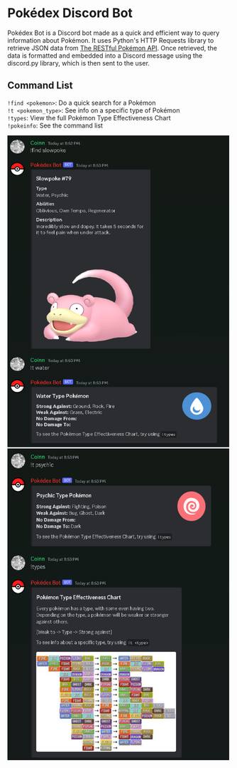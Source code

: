 # Pokédex Discord Bot
Pokédex Bot is a Discord bot made as a quick and efficient way to query information about Pokémon. It uses Python's HTTP Requests library to retrieve JSON data from [The RESTful Pokémon API](https://pokeapi.co/). Once retrieved, the data is formatted and embedded into a Discord message using the discord.py library, which is then sent to the user.

## Command List

`!find <pokemon>`: Do a quick search for a Pokémon <br>
`!t <pokemon_type>`: See info on a specific type of Pokémon <br>
`!types`: View the full Pokémon Type Effectiveness Chart <br>
`!pokeinfo`: See the command list

<a href="url"><img src="https://github.com/bmcghee98/pokedex_bot/blob/master/screenshots/Screenshot_5.png" height="700" width="500" ></a>
<a href="url"><img src="https://github.com/bmcghee98/pokedex_bot/blob/master/screenshots/Screenshot_6.png"  height="700" width="500" ></a>
